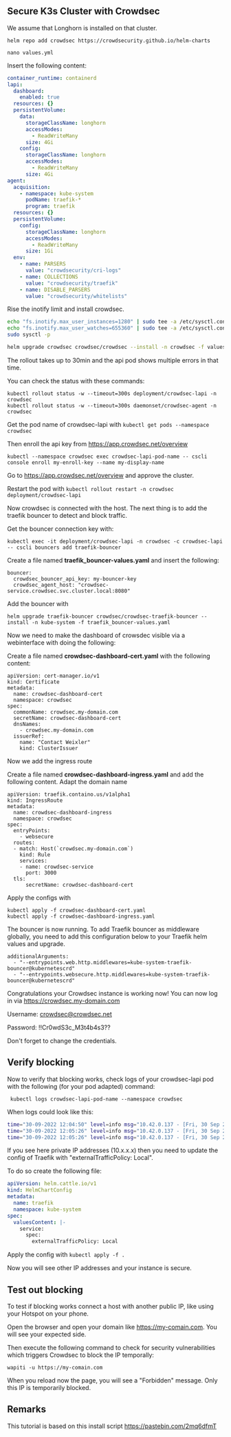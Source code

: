 
## Secure K3s Cluster with Crowdsec
We assume that Longhorn is installed on that cluster.

```
helm repo add crowdsec https://crowdsecurity.github.io/helm-charts

nano values.yml
```
Insert the following content:

```yaml
container_runtime: containerd
lapi:
  dashboard:
    enabled: true
  resources: {}
  persistentVolume:
    data:
      storageClassName: longhorn
      accessModes:
        - ReadWriteMany
      size: 4Gi
    config:
      storageClassName: longhorn
      accessModes:
        - ReadWriteMany
      size: 4Gi
agent:
  acquisition:
    - namespace: kube-system
      podName: traefik-*
      program: traefik
  resources: {}
  persistentVolume:
    config:
      storageClassName: longhorn
      accessModes:
        - ReadWriteMany
      size: 1Gi
  env:
    - name: PARSERS
      value: "crowdsecurity/cri-logs"
    - name: COLLECTIONS
      value: "crowdsecurity/traefik"
    - name: DISABLE_PARSERS
      value: "crowdsecurity/whitelists"
```

Rise the inotify limit and install crowdsec.
```bash
echo "fs.inotify.max_user_instances=1280" | sudo tee -a /etc/sysctl.conf
echo "fs.inotify.max_user_watches=655360" | sudo tee -a /etc/sysctl.conf
sudo sysctl -p

helm upgrade crowdsec crowdsec/crowdsec --install -n crowdsec -f values.yml --create-namespace
```

The rollout takes up to 30min and the api pod shows multiple errors in that time.

You can check the status with these commands:
```
kubectl rollout status -w --timeout=300s deployment/crowdsec-lapi -n crowdsec
kubectl rollout status -w --timeout=300s daemonset/crowdsec-agent -n crowdsec
```

Get the pod name of crowdsec-lapi with ```kubectl get pods --namespace crowdsec```

Then enroll the api key from https://app.crowdsec.net/overview

```
kubectl --namespace crowdsec exec crowdsec-lapi-pod-name -- cscli console enroll my-enroll-key --name my-display-name
```

Go to https://app.crowdsec.net/overview and approve the cluster.

Restart the pod with ```kubectl rollout restart -n crowdsec deployment/crowdsec-lapi```

Now crowdsec is connected with the host. The next thing is to add the traefik bouncer to detect and block traffic.

Get the bouncer connection key with:
```
kubectl exec -it deployment/crowdsec-lapi -n crowdsec -c crowdsec-lapi -- cscli bouncers add traefik-bouncer
```


Create a file named **traefik_bouncer-values.yaml** and insert the following:
```
bouncer:
  crowdsec_bouncer_api_key: my-bouncer-key
  crowdsec_agent_host: "crowdsec-service.crowdsec.svc.cluster.local:8080"
```

Add the bouncer with

```
helm upgrade traefik-bouncer crowdsec/crowdsec-traefik-bouncer --install -n kube-system -f traefik_bouncer-values.yaml
```

Now we need to make the dashboard of crowsdec visible via a webinterface with doing the following:

Create a file named **crowdsec-dashboard-cert.yaml** with the following content:
```
apiVersion: cert-manager.io/v1
kind: Certificate
metadata:
  name: crowdsec-dashboard-cert
  namespace: crowdsec
spec:
  commonName: crowdsec.my-domain.com
  secretName: crowdsec-dashboard-cert
  dnsNames:
    - crowdsec.my-domain.com
  issuerRef:
    name: "Contact Weixler"
    kind: ClusterIssuer
```

Now we add the ingress route

Create a file named **crowdsec-dashboard-ingress.yaml** and add the following content. Adapt the domain name

```
apiVersion: traefik.containo.us/v1alpha1
kind: IngressRoute
metadata:
  name: crowdsec-dashboard-ingress
  namespace: crowdsec
spec:
  entryPoints:
    - websecure
  routes:
  - match: Host(`crowdsec.my-domain.com`)
    kind: Rule
    services:
    - name: crowdsec-service
      port: 3000
  tls:
      secretName: crowdsec-dashboard-cert
```


Apply the configs with
```
kubectl apply -f crowdsec-dashboard-cert.yaml
kubectl apply -f crowdsec-dashboard-ingress.yaml
```


The bouncer is now running. To add Traefik bouncer as middleware globally, you need to add this configuration below to your Traefik helm values and upgrade.

```
additionalArguments:
  - "--entrypoints.web.http.middlewares=kube-system-traefik-bouncer@kubernetescrd"
  - "--entrypoints.websecure.http.middlewares=kube-system-traefik-bouncer@kubernetescrd"
```



Congratulations your Crowdsec instance is working now!
You can now log in via https://crowdsec.my-domain.com

Username: crowdsec@crowdsec.net

Password: !!Cr0wdS3c_M3t4b4s3??

Don't forget to change the credentials.

## Verify blocking

Now to verify that blocking works, check logs of your crowdsec-lapi pod with the following (for your pod adapted) command:

```
 kubectl logs crowdsec-lapi-pod-name --namespace crowdsec
```
When logs could look like this:


```bash
time="30-09-2022 12:04:50" level=info msg="10.42.0.137 - [Fri, 30 Sep 2022 12:04:50 UTC] \"GET /v1/decisions?type=ban&ip=10.42.0.1 HTTP/1.1 200 122.06386ms \"Go-http-client/1.1\" \""
time="30-09-2022 12:05:26" level=info msg="10.42.0.137 - [Fri, 30 Sep 2022 12:05:26 UTC] \"GET /v1/decisions?type=ban&ip=10.42.0.1 HTTP/1.1 200 98.097303ms \"Go-http-client/1.1\" \""
time="30-09-2022 12:05:26" level=info msg="10.42.0.137 - [Fri, 30 Sep 2022 12:05:26 UTC] \"GET /v1/decisions?type=ban&ip=10.42.0.1 HTTP/1.1 200 68.349596ms \"Go-http-client/1.1\" \""
```
If you see here private IP addresses (10.x.x.x) then you need to update the config of Traefik with "externalTrafficPolicy: Local".

To do so create the following file:

```yaml
apiVersion: helm.cattle.io/v1
kind: HelmChartConfig
metadata:
  name: traefik
  namespace: kube-system
spec:
  valuesContent: |-
    service:
      spec:
        externalTrafficPolicy: Local

```

Apply the config with ```kubectl apply -f .```

Now you will see other IP addresses and your instance is secure.

## Test out blocking
To test if blocking works connect a host with another public IP, like using your Hotspot on your phone.

Open the browser and open your domain like https://my-comain.com. You will see your expected side.

Then execute the following command to check for security vulnerabilities which triggers Crowdsec to block the IP temporally:
```
wapiti -u https://my-comain.com
```

When you reload now the page, you will see a "Forbidden" message. Only this IP is temporarily blocked.

## Remarks

This tutorial is based on this install script
https://pastebin.com/2mq6dfmT